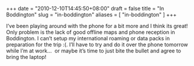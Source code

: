 +++
date = "2010-12-10T14:45:50+08:00"
draft = false
title = "In Boddington"
slug = "in-boddington"
aliases = [
	"in-boddington"
]
+++

I’ve been playing around with the phone for a bit more and I think its great! Only problem is the lack of good offline maps and phone reception in Boddington. I can’t setup my international roaming or data packs in preparation for the trip :(. I’ll have to try and do it over the phone tomorrow while I’m at work…  or maybe it’s time to just bite the bullet and agree to bring the laptop!


